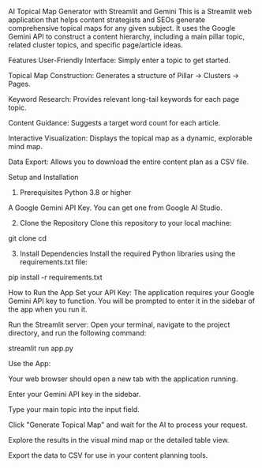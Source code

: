 AI Topical Map Generator with Streamlit and Gemini
This is a Streamlit web application that helps content strategists and SEOs generate comprehensive topical maps for any given subject. It uses the Google Gemini API to construct a content hierarchy, including a main pillar topic, related cluster topics, and specific page/article ideas.

Features
User-Friendly Interface: Simply enter a topic to get started.

Topical Map Construction: Generates a structure of Pillar -> Clusters -> Pages.

Keyword Research: Provides relevant long-tail keywords for each page topic.

Content Guidance: Suggests a target word count for each article.

Interactive Visualization: Displays the topical map as a dynamic, explorable mind map.

Data Export: Allows you to download the entire content plan as a CSV file.

Setup and Installation
1. Prerequisites
Python 3.8 or higher

A Google Gemini API Key. You can get one from Google AI Studio.

2. Clone the Repository
Clone this repository to your local machine:

git clone <your-repo-url>
cd <your-repo-directory>

3. Install Dependencies
Install the required Python libraries using the requirements.txt file:

pip install -r requirements.txt

How to Run the App
Set your API Key: The application requires your Google Gemini API key to function. You will be prompted to enter it in the sidebar of the app when you run it.

Run the Streamlit server: Open your terminal, navigate to the project directory, and run the following command:

streamlit run app.py

Use the App:

Your web browser should open a new tab with the application running.

Enter your Gemini API key in the sidebar.

Type your main topic into the input field.

Click "Generate Topical Map" and wait for the AI to process your request.

Explore the results in the visual mind map or the detailed table view.

Export the data to CSV for use in your content planning tools.
